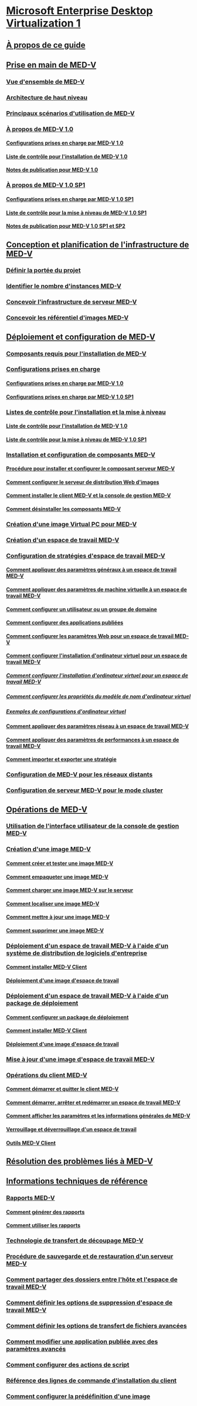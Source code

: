# [Microsoft Enterprise Desktop Virtualization 1](index.md)
## [À propos de ce guide](about-this-guidemedv.md)
## [Prise en main de MED-V](getting-started-with-med-v.md)
### [Vue d'ensemble de MED-V](overview-of-med-v.md)
### [Architecture de haut niveau](high-level-architecturemedv.md)
### [Principaux scénarios d'utilisation de MED-V](key-scenarios-for-using-med-v.md)
### [À propos de MED-V 1.0](about-med-v-10.md)
#### [Configurations prises en charge par MED-V 1.0](med-v-10-supported-configurationsmedv-10.md)
#### [Liste de contrôle pour l'installation de MED-V 1.0](med-v-10-installation-checklist.md)
#### [Notes de publication pour MED-V 1.0](med-v-10-release-notesmedv-10.md)
### [À propos de MED-V 1.0 SP1](about-med-v-10-sp1.md)
#### [Configurations prises en charge par MED-V 1.0 SP1](med-v-10-sp1-supported-configurationsmedv-10-sp1.md)
#### [Liste de contrôle pour la mise à niveau de MED-V 1.0 SP1](med-v-10-sp1-upgrade-checklistmedv-10-sp1.md)
#### [Notes de publication pour MED-V 1.0 SP1 et SP2](med-v-10-sp1-and-sp2-release-notesmedv-10-sp1.md)
## [Conception et planification de l'infrastructure de MED-V](med-v-infrastructure-planning-and-design.md)
### [Définir la portée du projet](define-the-project-scope.md)
### [Identifier le nombre d'instances MED-V](identify-the-number-of-med-v-instances.md)
### [Concevoir l'infrastructure de serveur MED-V](design-the-med-v-server-infrastructure.md)
### [Concevoir les référentiel d'images MED-V](design-the-med-v-image-repositories.md)
## [Déploiement et configuration de MED-V](med-v-deployment-and-configuration.md)
### [Composants requis pour l'installation de MED-V](med-v-installation-prerequisites.md)
### [Configurations prises en charge](supported-configurationsmedv-orientation.md)
#### [Configurations prises en charge par MED-V 1.0](med-v-10-supported-configurationsmedv-10.md)
#### [Configurations prises en charge par MED-V 1.0 SP1](med-v-10-sp1-supported-configurationsmedv-10-sp1.md)
### [Listes de contrôle pour l'installation et la mise à niveau](installation-and-upgrade-checklists.md)
#### [Liste de contrôle pour l'installation de MED-V 1.0](med-v-10-installation-checklist.md)
#### [Liste de contrôle pour la mise à niveau de MED-V 1.0 SP1](med-v-10-sp1-upgrade-checklistmedv-10-sp1.md)
### [Installation et configuration de composants MED-V](installing-and-configuring-med-v-components.md)
#### [Procédure pour installer et configurer le composant serveur MED-V](how-to-install-and-configure-the-med-v-server-component.md)
#### [Comment configurer le serveur de distribution Web d'images](how-to-configure-the-image-web-distribution-server.md)
#### [Comment installer le client MED-V et la console de gestion MED-V](how-to-install-med-v-client-and-med-v-management-console.md)
#### [Comment désinstaller les composants MED-V](how-to-uninstall-med-v-componentsmedvv2.md)
### [Création d'une image Virtual PC pour MED-V](creating-a-virtual-pc-image-for-med-v.md)
### [Création d'un espace de travail MED-V](creating-a-med-v-workspacemedv-10-sp1.md)
### [Configuration de stratégies d'espace de travail MED-V](configuring-med-v-workspace-policies.md)
#### [Comment appliquer des paramètres généraux à un espace de travail MED-V](how-to-apply-general-settings-to-a-med-v-workspace.md)
#### [Comment appliquer des paramètres de machine virtuelle à un espace de travail MED-V](how-to-apply-virtual-machine-settings-to-a-med-v-workspace.md)
#### [Comment configurer un utilisateur ou un groupe de domaine](how-to-configure-a-domain-user-or-groupmedvv2.md)
#### [Comment configurer des applications publiées](how-to-configure-published-applicationsmedvv2.md)
#### [Comment configurer les paramètres Web pour un espace de travail MED-V](how-to-configure-web-settings-for-a-med-v-workspace.md)
#### [Comment configurer l'installation d'ordinateur virtuel pour un espace de travail MED-V](how-to-configure-the-virtual-machine-setup-for-a-med-v-workspace.md)
##### [Comment configurer l'installation d'ordinateur virtuel pour un espace de travail MED-V](how-to-configure-the-virtual-machine-setup-for-a-med-v-workspacemedvv2.md)
##### [Comment configurer les propriétés du modèle de nom d'ordinateur virtuel](how-to-configure-vm-computer-name-pattern-propertiesmedvv2.md)
##### [Exemples de configurations d'ordinateur virtuel](examples-of-virtual-machine-configurationsv2.md)
#### [Comment appliquer des paramètres réseau à un espace de travail MED-V](how-to-apply-network-settings-to-a-med-v-workspace.md)
#### [Comment appliquer des paramètres de performances à un espace de travail MED-V](how-to-apply-performance-settings-to-a-med-v-workspace.md)
#### [Comment importer et exporter une stratégie](how-to-import-and-export-a-policy.md)
### [Configuration de MED-V pour les réseaux distants](configuring-med-v-for-remote-networks.md)
### [Configuration de serveur MED-V pour le mode cluster](configuring-med-v-server-for-cluster-mode.md)
## [Opérations de MED-V](med-v-operations.md)
### [Utilisation de l'interface utilisateur de la console de gestion MED-V](using-the-med-v-management-console-user-interface.md)
### [Création d'une image MED-V](creating-a-med-v-image.md)
#### [Comment créer et tester une image MED-V](how-to-create-and-test-a-med-v-image.md)
#### [Comment empaqueter une image MED-V](how-to-pack-a-med-v-image.md)
#### [Comment charger une image MED-V sur le serveur](how-to-upload-a-med-v-image-to-the-server.md)
#### [Comment localiser une image MED-V](how-to-localize-a-med-v-image.md)
#### [Comment mettre à jour une image MED-V](how-to-update-a-med-v-image.md)
#### [Comment supprimer une image MED-V](how-to-delete-a-med-v-image.md)
### [Déploiement d'un espace de travail MED-V à l'aide d'un système de distribution de logiciels d'entreprise](deploying-a-med-v-workspace-using-an-enterprise-software-distribution-system.md)
#### [Comment installer MED-V Client](how-to-install-med-v-clientesds.md)
#### [Déploiement d'une image d'espace de travail](how-to-deploy-a-workspace-imageesds.md)
### [Déploiement d'un espace de travail MED-V à l'aide d'un package de déploiement](deploying-a-med-v-workspace-using-a-deployment-package.md)
#### [Comment configurer un package de déploiement](how-to-configure-a-deployment-package.md)
#### [Comment installer MED-V Client](how-to-install-med-v-clientdeployment-package.md)
#### [Déploiement d'une image d'espace de travail](how-to-deploy-a-workspace-imagedeployment-package.md)
### [Mise à jour d'une image d'espace de travail MED-V](updating-a-med-v-workspace-image.md)
### [Opérations du client MED-V](med-v-client-operations.md)
#### [Comment démarrer et quitter le client MED-V](how-to-start-and-exit-the-med-v-client.md)
#### [Comment démarrer, arrêter et redémarrer un espace de travail MED-V](how-to-start-stop-and-restart-a-med-v-workspace.md)
#### [Comment afficher les paramètres et les informations générales de MED-V](how-to-view-med-v-settings-and-general-information.md)
#### [Verrouillage et déverrouillage d'un espace de travail](how-to-lock-and-unlock-a-workspace.md)
#### [Outils MED-V Client](med-v-client-toolsv2.md)
## [Résolution des problèmes liés à MED-V](troubleshooting-med-v.md)
## [Informations techniques de référence](technical-referencemedv-10-sp1.md)
### [Rapports MED-V](med-v-reporting.md)
#### [Comment générer des rapports](how-to-generate-reports-medvv2.md)
#### [Comment utiliser les rapports](how-to-work-with-reports.md)
### [Technologie de transfert de découpage MED-V](med-v-trim-transfer-technology-medvv2.md)
### [Procédure de sauvegarde et de restauration d'un serveur MED-V](how-to-back-up-and-restore-a-med-v-server.md)
### [Comment partager des dossiers entre l'hôte et l'espace de travail MED-V](how-to-share-folders-between-the-host-and-the-med-v-workspace.md)
### [Comment définir les options de suppression d'espace de travail MED-V](how-to-set-med-v-workspace-deletion-options.md)
### [Comment définir les options de transfert de fichiers avancées](how-to-set-advanced-file-transfer-options.md)
### [Comment modifier une application publiée avec des paramètres avancés](how-to-edit-a-published-application-with-advanced-settings.md)
### [Comment configurer des actions de script](how-to-set-up-script-actions.md)
### [Référence des lignes de commande d'installation du client](client-installation-command-line-reference.md)
### [Comment configurer la prédéfinition d'une image](how-to-configure-image-pre-staging.md)

